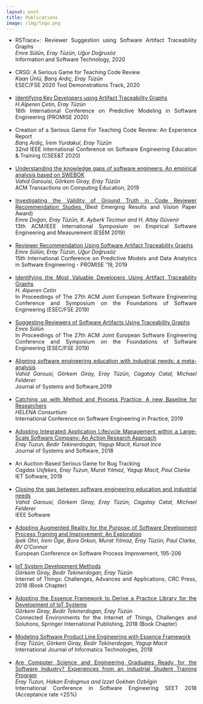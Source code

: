 ```yaml
---
layout: post
title: Publications
image: /img/logo.png
---
```

<ul>
    <li>
        <div style="text-align: justify">
            RSTrace+: Reviewer Suggestion using Software Artifact Traceability Graphs
            <br><i>Emre Sülün, Eray Tüzün, Uğur Doğrusöz</i>
            <br>Information and Software Technology, 2020
        </div>
    </li>
    <br>
    <li>
        <div style="text-align: justify">
            CRSG: A Serious Game for Teaching Code Review
            <br><i>Kaan Ünlü, Barış Ardıç, Eray Tüzün</i>
            <br>ESEC/FSE 2020 Tool Demonstrations Track, 2020
        </div>
    </li>
    <br>
    <li>
        <div style="text-align: justify">
            <a href="https://www.researchgate.net/publication/343712903_Identifying_Key_Developers_using_Artifact_Traceability_Graphs"> Identifying Key Developers using Artifact Traceability Graphs</a> 
            <br><i>H.Alperen Çetin, Eray Tüzün</i>
            <br>16th International Conference on Predictive Modeling in Software Engineering (PROMISE 2020)
        </div>
    </li>
    <br>
    <li>
        <div style="text-align: justify">
            Creation of a Serious Game For Teaching Code Review: An Experience Report 
            <br><i>Barış Ardıç, İrem Yurdakul, Eray Tüzün</i>
            <br>32nd IEEE International Conference on Software Engineering Education & Training (CSEE&T 2020)
        </div>
    </li>
    <br>
    <li>
        <div style="text-align: justify">
            <a href="https://dl.acm.org/doi/abs/10.1145/3360497">Understanding the knowledge gaps of software engineers: An empirical analysis based on SWEBOK </a> 
            <br><i>Vahid Garouisi,  Görkem Giray, Eray Tüzün</i>
            <br>ACM Transactions on Computing Education, 2019
        </div>
    </li>
    <br>
    <li>
        <div style="text-align: justify">
            <a href="https://ieeexplore.ieee.org/document/8870190">Investigating the Validity of Ground Truth in Code Reviewer Recommendation Studies </a> (Best Emerging Results and Vision Paper Award)
            <br><i>Emre Doğan,  Eray Tüzün,  K. Ayberk Tecimer  and  H. Altay Güvenir</i>
            <br>13th ACM/IEEE International Symposium on Empirical Software Engineering and Measurement (ESEM 2019)
        </div>
    </li>
    <br>
    <li>
        <div style="text-align: justify">
            <a href="https://dl.acm.org/doi/10.1145/3345629.3345637">Reviewer Recommendation Using Software Artifact Traceability Graphs </a>
            <br><i>Emre Sülün, Eray Tüzün, Uğur Doğrusöz</i>
            <br>15th International Conference on Predictive Models and Data Analytics in Software Engineering - PROMISE '19, 2019
        </div>
    </li>
    <br>
    <li>
        <div style="text-align: justify">
            <a href="https://dl.acm.org/citation.cfm?id=3342487">
                Identifying the Most Valuable Developers Using Artifact Traceability Graphs</a>
            <br><i>H. Alperen Cetin</i>
            <br>In Proceedings of The 27th ACM Joint European Software Engineering Conference and Symposium on the
            Foundations of Software Engineering (ESEC/FSE 2019)
        </div>
    </li>
    <br>
    <li>
        <div style="text-align: justify">
            <a href="https://dl.acm.org/doi/10.1145/3338906.3342507">
                Suggesting Reviewers of Software Artifacts Using Traceability Graphs</a>
            <br><i>Emre Sülün</i>
            <br>In Proceedings of The 27th ACM Joint European Software Engineering Conference and Symposium on the
            Foundations of Software Engineering (ESEC/FSE 2019)
        </div>
    </li>
    <br>
    <li>
        <div style="text-align: justify">
            <a href="https://www.sciencedirect.com/science/article/pii/S0164121219301347?dgcid=author">Aligning software
                engineering education with industrial needs: a meta-analysis </a>
            <br><i>Vahid Garousi, Görkem Giray, Eray Tüzün, Cagatay Catal, Michael Felderer</i>
            <br>Journal of Systems and Software,2019
        </div>
    </li>
    <br>
    <li>
        <div style="text-align: justify">
            <a
                href="https://www.researchgate.net/publication/330222041_Catching_up_with_Method_and_Process_Practice_An_Industry-Informed_Baseline_for_Researchers">Catching
                up with Method and Process Practice: A new Baseline for Researchers </a>
            <br><i>HELENA Consurtium</i>
            <br>International Conference on Software Engineering in Practice, 2019
        </div>
    </li>
    <br>
    <li>
        <div style="text-align: justify">
            <a href="https://www.sciencedirect.com/science/article/pii/S0164121218302565">Adopting Integrated
                Application Lifecycle Management within a Large-Scale Software Company: An Action Research Approach </a>
            <br><i>Eray Tuzun, Bedir Tekinerdogan, Yagup Macit, Kursat Ince</i>
            <br>Journal of Systems and Software, 2018 
        </div>
    </li>
    <br>
    <li>
        <div style="text-align: justify">
            An Auction-Based Serious Game for Bug Tracking
            <br><i>Cagdas Usfekes, Eray Tuzun, Murat Yılmaz, Yagup Macit, Paul Clarke</i>
            <br>IET Software, 2019
        </div>
    </li>
    <br>
    <li>
        <div style="text-align: justify">
            <a href="https://arxiv.org/abs/1812.01954">Closing the gap between software engineering education and
                industrial needs </a>
            <br><i>Vahid Garousi, Görkem Giray, Eray Tüzün, Cagatay Catal, Michael Felderer</i>
            <br>IEEE Software
        </div>
    </li>
    <br>
    <li>
        <div style="text-align: justify">
            <a href="https://link.springer.com/chapter/10.1007/978-3-319-97925-0_16">Adopting Augmented Reality for the
                Purpose of Software Development Process Training and Improvement: An Exploration </a>
            <br><i>İpek Ohri, İrem Öge, Bora Orkun, Murat Yılmaz, Eray Tüzün, Paul Clarke, RV O’Connor</i>
            <br>European Conference on Software Process Improvement, 195-206
        </div>
    </li>
    <br>
    <li>
        <div style="text-align: justify">
            <a href="https://www.researchgate.net/publication/320596390_IoT_System_Development_Methods">IoT System
                Development Methods </a>
            <br><i>Görkem Giray, Bedir Tekinerdogan, Eray Tüzün</i>
            <br>Internet of Things: Challenges, Advances and Applications, CRC Press, 2018 (Book Chapter)
        </div>
    </li>
    <br>
    <li>
        <div style="text-align: justify">
            <a
                href="https://www.researchgate.net/publication/322272564_Adopting_the_Essence_Framework_to_Derive_a_Practice_Library_for_the_Development_of_IoT_Systems">Adopting
                the Essence Framework to Derive a Practice Library for the Development of IoT Systems </a>
            <br><i>Görkem Giray, Bedir Tekinerdogan, Eray Tüzün</i>
            <br>Connected Environments for the Internet of Things, Challenges and Solutions, Springer International
            Publishing, 2018 (Book Chapter)
        </div>
    </li>
    <br>
    <li>
        <div style="text-align: justify">
            <a
                href="https://www.researchgate.net/publication/322697487_Modeling_Software_Product_Line_Engineering_with_Essence_Framework">Modeling
                Software Product Line Engineering with Essence Framework </a>
            <br><i>Eray Tüzün, Görkem Giray, Bedir Tekinerdogan, Yagup Macit</i>
            <br>International Journal of Informatics Technologies, 2018
        </div>
    </li>
    <br>
    <li>
        <div style="text-align: justify">
            <a href="https://arxiv.org/abs/1805.08894">Are Computer Science and Engineering Graduates Ready for the
                Software Industry? Experiences from an Industrial Student Training Program </a>
            <br><i>Eray Tuzun, Hakan Erdogmus and Izzet Gokhan Ozbilgin</i>
            <br>International Conference in Software Engineering SEET 2018 (Acceptance rate <25%) </div> </li> </ul>
